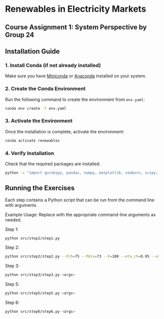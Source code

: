 # Renewables in Electricity Markets
## Course Assignment 1: System Perspective by Group 24


## Installation Guide

### 1. Install Conda (if not already installed)
Make sure you have [Miniconda](https://docs.conda.io/en/latest/miniconda.html) or [Anaconda](https://www.anaconda.com/) installed on your system.

### 2. Create the Conda Environment
Run the following command to create the environment from `env.yaml`:

```bash
conda env create -f env.yaml
```

### 3. Activate the Environment
Once the installation is complete, activate the environment:

```bash
conda activate renewables
```

### 4. Verify Installation
Check that the required packages are installed:

```bash
python -c "import gurobipy, pandas, numpy, matplotlib, seaborn, scipy; print('All packages installed successfully!')"
```

## Running the Exercises
Each step contains a Python script that can be run from the command line with arguments.

Example Usage:
Replace <args> with the appropriate command-line arguments as needed.

Step 1:
``` bash
python src/step1/step1.py
```

Step 2:
``` bash
python src/step2/step2.py --Pch=75 --Pdis=73 --E=100 --eta_ch=0.95 --eta_dis=0.93
```

Step 3:
``` bash
python src/step3/step3.py <args>
```

Step 5:
``` bash
python src/step5/step5.py <args>
```

Step 6:
``` bash
python src/step6/step6.py <args>
```
